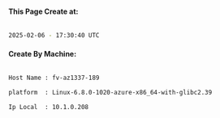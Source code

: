 
   
#### This Page Create at:

```bash

2025-02-06 - 17:30:40 UTC

```

#### Create By Machine:

```bash

Host Name : fv-az1337-189

platform  : Linux-6.8.0-1020-azure-x86_64-with-glibc2.39

Ip Local  : 10.1.0.208

```

